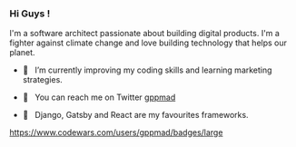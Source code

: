 ### Hi Guys ! 

I'm a software architect passionate about building digital products. I'm a fighter against climate change and love building technology that helps our planet.

- 🌱  &nbsp; I’m currently improving my coding skills and learning marketing strategies.

- 💬  &nbsp; You can reach me on Twitter [gppmad](https://twitter.com/gppmad) 

- 🧰 &nbsp; Django, Gatsby and React are my favourites frameworks. 


https://www.codewars.com/users/gppmad/badges/large

